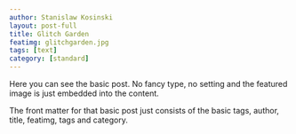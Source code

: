 ```yaml
---
author: Stanislaw Kosinski
layout: post-full
title: Glitch Garden
featimg: glitchgarden.jpg
tags: [text]
category: [standard]
---
```

Here you can see the basic post. No fancy type, no setting and the featured image is just embedded into the content.

The front matter for that basic post just consists of the basic tags, author, title, featimg, tags and category.
